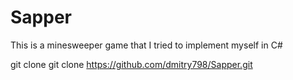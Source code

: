 # Sapper

This is a minesweeper game that I tried to implement myself in C#

git clone git clone https://github.com/dmitry798/Sapper.git
